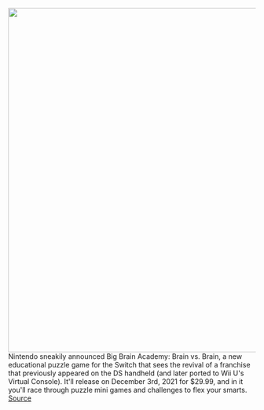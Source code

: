 <img src='https://cdn.vox-cdn.com/thumbor/mS-NkrUXiheZPCXlwrOoMzu8qTA=/0x0:1620x1080/1200x800/filters:focal(681x411:939x669)/cdn.vox-cdn.com/uploads/chorus_image/image/69808020/bigbrain.0.jpg' width='700px' /><br/>
Nintendo sneakily announced Big Brain Academy: Brain vs. Brain, a new educational puzzle game for the Switch that sees the revival of a franchise that previously appeared on the DS handheld (and later ported to Wii U's Virtual Console). It'll release on December 3rd, 2021 for $29.99, and in it you'll race through puzzle mini games and challenges to flex your smarts.
<a href='https://www.theverge.com/2021/9/2/22653863/nintendo-big-brain-academy-vs-switch-multiplayer-release-date-price'> Source <a/>